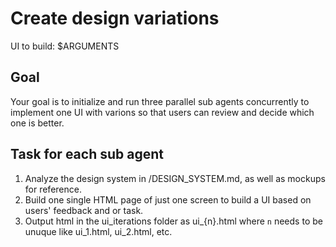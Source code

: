 # Create design variations

UI to build: $ARGUMENTS

## Goal

Your goal is to initialize and run three parallel sub agents concurrently to implement one UI with varions so that users can review and decide which one is better.

## Task for each sub agent
1. Analyze the design system in /DESIGN_SYSTEM.md, as well as mockups for reference.
2. Build one single HTML page of just one screen to build a UI based on users' feedback and or task.
3. Output html in the ui_iterations folder as ui_{n}.html where `n` needs to be unuque like ui_1.html, ui_2.html, etc.